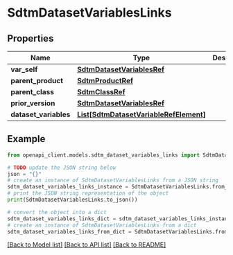 # SdtmDatasetVariablesLinks


## Properties

Name | Type | Description | Notes
------------ | ------------- | ------------- | -------------
**var_self** | [**SdtmDatasetVariablesRef**](SdtmDatasetVariablesRef.md) |  | [optional] 
**parent_product** | [**SdtmProductRef**](SdtmProductRef.md) |  | [optional] 
**parent_class** | [**SdtmClassRef**](SdtmClassRef.md) |  | [optional] 
**prior_version** | [**SdtmDatasetVariablesRef**](SdtmDatasetVariablesRef.md) |  | [optional] 
**dataset_variables** | [**List[SdtmDatasetVariableRefElement]**](SdtmDatasetVariableRefElement.md) |  | [optional] 

## Example

```python
from openapi_client.models.sdtm_dataset_variables_links import SdtmDatasetVariablesLinks

# TODO update the JSON string below
json = "{}"
# create an instance of SdtmDatasetVariablesLinks from a JSON string
sdtm_dataset_variables_links_instance = SdtmDatasetVariablesLinks.from_json(json)
# print the JSON string representation of the object
print(SdtmDatasetVariablesLinks.to_json())

# convert the object into a dict
sdtm_dataset_variables_links_dict = sdtm_dataset_variables_links_instance.to_dict()
# create an instance of SdtmDatasetVariablesLinks from a dict
sdtm_dataset_variables_links_from_dict = SdtmDatasetVariablesLinks.from_dict(sdtm_dataset_variables_links_dict)
```
[[Back to Model list]](../README.md#documentation-for-models) [[Back to API list]](../README.md#documentation-for-api-endpoints) [[Back to README]](../README.md)


